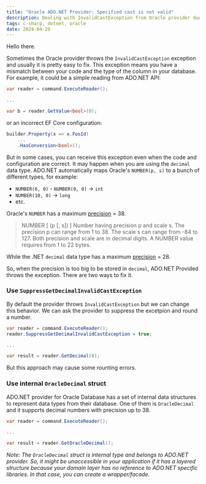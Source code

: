 ```yaml
---
title: "Oracle ADO.NET Provider: Specified cast is not valid"
description: Dealing with InvalidCastException from Oracle provider due to precision mismatch. Learn fixes using SuppressGetDecimalInvalidCastException or OracleDecimal.
tags: c-sharp, dotnet, oracle
date: 2024-04-20
---
```


Hello there.

Sometimes the Oracle provider throws the `InvalidCastException` exception and usually it is pretty easy to fix. This exception means you have a mismatch between your code and the type of the column in your database. For example, it could be a simple reading from ADO.NET API:

```csharp
var reader = command.ExecuteReader();

...

var b = reader.GetValue<bool>(0);
```

or an incorrect EF Core configuration:

```csharp
builder.Property(x => x.FooId)
    ...
    .HasConversion<bool>();
```

But in some cases, you can receive this exception even when the code and configuration are correct. It may happen when you are using the `decimal` data type. ADO.NET automatically maps Oracle's `NUMBER(p, s)` to a bunch of different types, for example:

- `NUMBER(6, 0)` - `NUMBER(9, 0)` -> `int`
- `NUMBER(10, 0)` -> `long`
- etc.

Oracle's `NUMBER` has a maximum [precision](https://docs.oracle.com/en/database/oracle/oracle-database/19/sqlqr/Data-Types.html) = 38.

> NUMBER [ (p [, s]) ]
> Number having precision p and scale s. The precision p can range from 1 to 38. The scale s can range from -84 to 127. Both precision and scale are in decimal digits. A NUMBER value requires from 1 to 22 bytes.

While the .NET `decimal` data type has a maximum [precision](https://learn.microsoft.com/en-us/dotnet/csharp/language-reference/builtin-types/floating-point-numeric-types) = 28.

So, when the precision is too big to be stored in `decimal`, ADO.NET Provided throws the exception. There are two ways to fix it.

### Use `SuppressGetDecimalInvalidCastException`

By default the provider throws `InvalidCastException` but we can change this behavior. We can ask the provider to suppress the excetpion and round a number.

```csharp
var reader = command.ExecuteReader();
reader.SuppressGetDecimalInvalidCastException = true;

...

var result = reader.GetDecimal(0);
```

But this approach may cause some rounting errors.

### Use internal `OracleDecimal` struct

ADO.NET provider for Oracle Database has a set of internal data structures to represent data types from their database. One of them is `OracleDecimal` and it supports decimal numbers with precision up to 38.

```csharp
var reader = command.ExecuteReader();

...

var result = reader.GetOracleDecimal();
```

_Note: The `OracleDecimal` struct is internal type and belongs to ADO.NET provider. So, it might be unaccessible in your application if it has a layered structure because your domain layer has no reference to ADO.NET specific libraries. In that case, you can create a wrapper/facade._